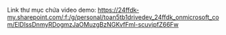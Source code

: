 Link thư mục chứa video demo: https://24ffdk-my.sharepoint.com/:f:/g/personal/toan5tb1drivedev_24ffdk_onmicrosoft_com/ElDIssDnmyRDogmzJaOMuzgBzNGKvfFml-scuvjpfZ66Fw
